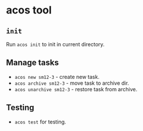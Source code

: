# acos tool

## `init`

Run `acos init` to init in current directory.

## Manage tasks

- `acos new sm12-3` - create new task.
- `acos archive sm12-3` - move task to archive dir.
- `acos unarchive sm12-3` - restore task from archive.

## Testing

- `acos test` for testing.